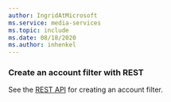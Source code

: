 ```yaml
---
author: IngridAtMicrosoft
ms.service: media-services 
ms.topic: include
ms.date: 08/18/2020
ms.author: inhenkel
---
```


### Create an account filter with REST

See the [REST API](/rest/api/media/account-filters/create-or-update) for creating an account filter.
